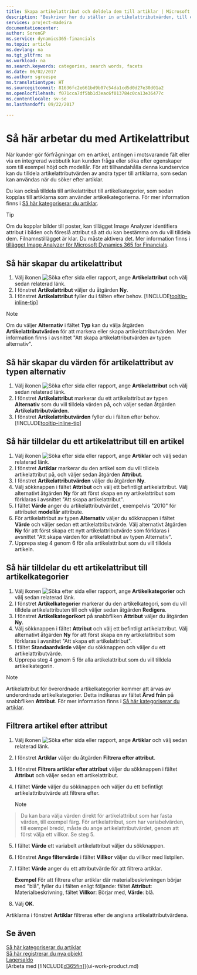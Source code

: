 ```yaml
---
title: Skapa artikelattribut och deldela dem till artiklar | Microsoft Docs
description: "Beskriver hur du ställer in artikelattributvärden, till exempel som kan användas som sökord och tilldela dem till artiklar och artikelkategorier."
services: project-madeira
documentationcenter: 
author: SorenGP
ms.service: dynamics365-financials
ms.topic: article
ms.devlang: na
ms.tgt_pltfrm: na
ms.workload: na
ms.search.keywords: categories, search words, facets
ms.date: 06/02/2017
ms.author: sgroespe
ms.translationtype: HT
ms.sourcegitcommit: 81636fc2e661bd9b07c54da1cd5d0d27e30d01a2
ms.openlocfilehash: f071cca7df5bb1d3eac6f013784c0ca13e36477c
ms.contentlocale: sv-se
ms.lasthandoff: 09/22/2017

---
```

# <a name="how-to-work-with-item-attributes"></a>Så här arbetar du med Artikelattribut
När kunder gör förfrågningar om en artikel, antingen i motsvarande fält eller via en integrerad webbutik kan kunden fråga eller söka efter egenskaper som till exempel höjd och modellår. För att tillhandahålla denna kundservice kan du tilldela artikelattributvärden av andra typer till artiklarna, som sedan kan användas när du söker efter artiklar.

Du kan också tilldela till artikelattribut till artikelkategorier, som sedan kopplas till artiklarna som använder artikelkategorierna. För mer information finns i [Så här kategoriserar du artiklar](inventory-how-categorize-items.md).

> [!Tip]  
> Om du kopplar bilder till poster, kan tillägget Image Analyzer identifiera attribut i bilden och föreslå attribut så att du kan bestämma om du vill tilldela dem. Filnamnstillägget är klar. Du måste aktivera det. Mer information finns i [tillägget Image Analyzer för Microsoft Dynamics 365 for Financials](ui-extensions-image-analyzer.md).

## <a name="to-create-item-attributes"></a>Så här skapar du artikelattribut
1. Välj ikonen ![Söka efter sida eller rapport](media/ui-search/search_small.png "ikonen Söka efter sida eller rapport"), ange **Artikelattribut** och välj sedan relaterad länk.
2. I fönstret **Artikelattribut** väljer du åtgärden **Ny**.
3. I fönstret **Artikelattribut** fyller du i fälten efter behov. [!INCLUDE[tooltip-inline-tip](includes/tooltip-inline-tip_md.md)]

> [!NOTE]  
>    Om du väljer **Alternativ** i fältet **Typ** kan du välja åtgärden **Artikelattributvärden** för att markera eller skapa artikelattributvärden. Mer information finns i avsnittet "Att skapa artikelattributvärden av typen alternativ".  

## <a name="to-create-values-for-item-attributes-of-type-option"></a>Så här skapar du värden för artikelattribut av typen alternativ
1. Välj ikonen ![Söka efter sida eller rapport](media/ui-search/search_small.png "ikonen Söka efter sida eller rapport"), ange **Artikelattribut** och välj sedan relaterad länk.
2. I fönstret **Artikelattribut** markerar du ett artikelattribut av typen **Alternativ** som du vill tilldela värden på, och väljer sedan åtgärden **Artikelattributvärden**.
3. I fönstret **Artikelattributvärden** fyller du i fälten efter behov. [!INCLUDE[tooltip-inline-tip](includes/tooltip-inline-tip_md.md)]

## <a name="to-assign-item-attributes-to-items"></a>Så här tilldelar du ett artikelattribut till en artikel
1. Välj ikonen ![Söka efter sida eller rapport](media/ui-search/search_small.png "ikonen Söka efter sida eller rapport"), ange **Artiklar** och välj sedan relaterad länk.
2. I fönstret **Artiklar** markerar du den artikel som du vill tilldela artikelattribut på, och väljer sedan åtgärden **Attribut**.
3. I fönstret **Artikelattributvärden** väljer du åtgärden **Ny**.
4. Välj sökknappen i fältet **Attribut** och välj ett befintligt artikelattribut. Välj alternativt åtgärden **Ny** för att först skapa en ny artikelattribut som förklaras i avsnittet "Att skapa artikelattribut".
5. I fältet **Värde** anger du artikelattributvärdet , exempelvis "2010" för attributet **modellår** attribute.
6. För artikelattribut av typen **Alternativ** väljer du sökknappen i fältet **Värde** och väljer sedan ett artikelattributvärde. Välj alternativt åtgärden **Ny** för att först skapa ett nytt artikelattributvärde som förklaras i avsnittet "Att skapa värden för artikelattribut av typen Alternativ".
7. Upprepa steg 4 genom 6 för alla artikelattribut som du vill tilldela artikeln.

## <a name="to-assign-item-attributes-to-item-categories"></a>Så här tilldelar du ett artikelattribut till artikelkategorier
1. Välj ikonen ![Söka efter sida eller rapport](media/ui-search/search_small.png "ikonen Söka efter sida eller rapport"), ange **Artikelkategorier** och välj sedan relaterad länk.
2. I fönstret **Artikelkategorier** markerar du den artikelkategori, som du vill tilldela artikelattributen till och väljer sedan åtgärden **Redigera**.
3. I fönstret **Artikelkategorikort** på snabbfliken **Attribut** väljer du åtgärden **Ny**.
4. Välj sökknappen i fältet **Attribut** och välj ett befintligt artikelattribut. Välj alternativt åtgärden **Ny** för att först skapa en ny artikelattribut som förklaras i avsnittet "Att skapa ett artikelattribut".
5. I fältet **Standaardvärde** väljer du sökknappen och väljer du ett artikelattributvärde.
6. Upprepa steg 4 genom 5 för alla artikelattribut som du vill tilldela artikelkategorin.

> [!NOTE]  
>   Artikelattribut för överordnade artikelkategorier kommer att ärvas av underordnade artikelkategorier. Detta indikeras av fältet **Ärvd från** på snabbfliken **Attribut**. För mer information finns i [Så här kategoriserar du artiklar](inventory-how-categorize-items.md).

## <a name="to-filter-by-item-attributes"></a>Filtrera artikel efter attribut
1. Välj ikonen ![Söka efter sida eller rapport](media/ui-search/search_small.png "ikonen Söka efter sida eller rapport"), ange **Artiklar** och välj sedan relaterad länk.
2. I fönstret **Artiklar** väljer du åtgärden **Filtrera efter attribut**.
3. I fönstret **Filtrera artiklar efter attribut** väljer du sökknappen i fältet **Attribut** och väljer sedan ett artikelattribut.
4. I fältet **Värde** väljer du sökknappen och väljer du ett befintligt artikelattributvärde att filtrera efter.

    > [!NOTE]  
>   Du kan bara välja värden direkt för artikelattribut som har fasta värden, till exempel färg. För artikelattribut, som har variabelvärden, till exempel bredd, måste du ange artikelattributvärdet, genom att först välja ett villkor. Se steg 5.
5. I fältet **Värde** ett variabelt artikelattribut väljer du sökknappen.
6. I fönstret **Ange filtervärde** i fältet **Villkor** väljer du villkor med listpilen.
7. I fältet **Värde** anger du ett attributvärde för att filtrera artiklar.

    **Exempel** För att filtrera efter artiklar där materialbeskrivningen börjar med "blå", fyller du i fälten enligt följande: fältet **Attribut**: Materialbeskrivning, fältet **Villkor**: Börjar med, **Värde**: blå.
8. Välj **OK**.   

Artiklarna i fönstret **Artiklar** filtreras efter de angivna artikelattributvärdena.

## <a name="see-also"></a>Se även
[Så här kategoriserar du artiklar](inventory-how-categorize-items.md)    
[Så här registrerar du nya objekt](inventory-how-register-new-items.md)  
[Lagersaldo](inventory-manage-inventory.md)  
[Arbeta med [!INCLUDE[d365fin](includes/d365fin_md.md)]](ui-work-product.md)

